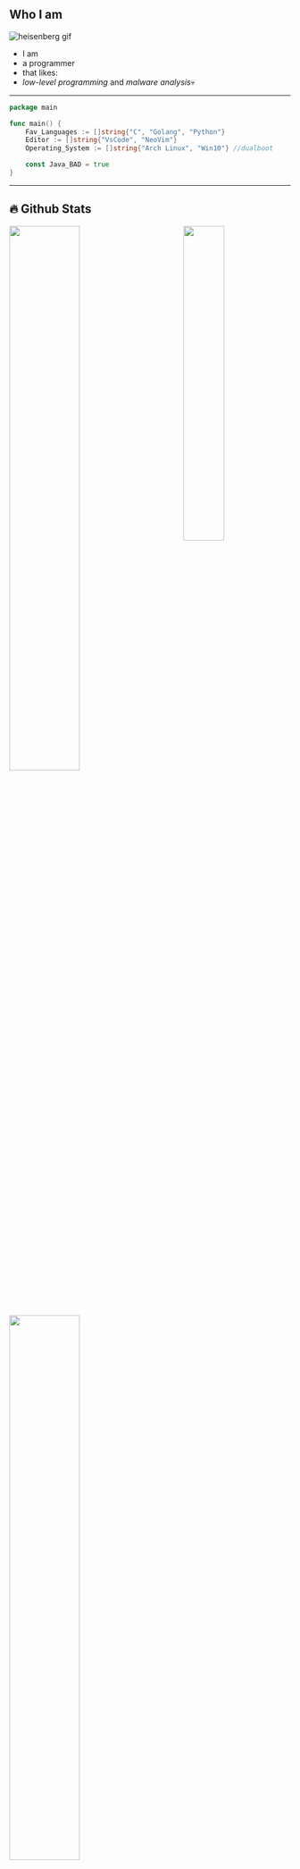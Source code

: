 ## Who I am

![heisenberg gif](https://media1.giphy.com/media/NUBp5KcV0PJBe/giphy.gif?cid=790b7611fe14c0641986c3633bc4a216aa02626eb859e791&rid=giphy.gif&ct=g)

 - I am
 - a programmer
 - that likes:
 - *low-level programming* and *malware analysis*💀
---

```go
package main

func main() {
    Fav_Languages := []string{"C", "Golang", "Python"}
    Editor := []string{"VsCode", "NeoVim"}
    Operating_System := []string{"Arch Linux", "Win10"} //dualboot

    const Java_BAD = true
}
```
---
## 🔥 Github Stats

<img align="right" width="38%" src="https://i.imgur.com/VxANS89.jpg"/>

  <a href="https://github.com/Giingu"><img width="50%" src="https://github-readme-stats.vercel.app/api?username=archlinuxgoobrrrrr&theme=radical&title_color=ff3068"></a>
  <a href="https://github.com/Giingu"><img width="50%" src="http://github-readme-streak-stats.herokuapp.com/?user=Giingu&theme=radical&date_format=M%20j%5B%2C%20Y%5D&ring=ff3068&fire=ff3068&sideNums=ff3068"></a>
